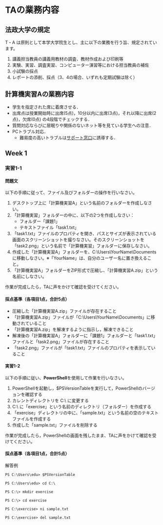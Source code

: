 # TAの業務内容

## 法政大学の規定
T・A は原則として本学大学院生とし、主に以下の業務を行う旨、規定されています。 
1. 講義担当教員の講義用教材の調査、教材作成および印刷等 
2. 実験、実習、調査実習、コンピューター演習等における担当教員の補佐 
3. 小試験の採点 
4. レポートの添削、採点（3、4の場合、いずれも定期試験は除く）

## 計算機実習Aの業務内容

- 学生を指定された席に着席させる．
- 出席点は授業開始時に出席(5点)，10分以内に出席(3点)，それ以降に出席(2点)，欠席(0点) の4段階でチェックする．
- 質問対応ならびに居眠りや関係のないネット等を見ている学生への注意．
- PCトラブル対応．
  - 難易度の高いトラブルは[サポート窓口](https://kedu2025.ws.hosei.ac.jp/support/support/)に誘導する．

## Week 1

### 実習1-1

#### 問題文

以下の手順に従って、ファイル及びフォルダーの操作を行いなさい。

1. デスクトップ上に「計算機実習A」という名前のフォルダーを作成しなさい。
2. 「計算機実習」フォルダーの中に、以下の2つを作成しなさい：
   - フォルダー「課題1」
   - テキストファイル「task1.txt」
3. 「task1.txt」ファイルのプロパティを開き、パスとサイズが表示されている画面のスクリーンショットを撮りなさい。そのスクリーンショットを「task2.png」という名前で「計算機実習」フォルダーに保存しなさい。
4. 作成した「計算機実習A」フォルダーを、C:\Users\YourName\Documents に移動しなさい。※「YourName」は、自分のユーザー名に置き換えること。
5. 「計算機実習A」フォルダーをZIP形式で圧縮し、「計算機実習A.zip」という名前にしなさい。

作業が完成したら，TAに声をかけて確認を受けてください。

#### 採点基準（各項目1点，合計5点）

- 圧縮した「計算機実習A.zip」ファイルが存在すること
- 「計算機実習A.zip」ファイルが「C:\Users\YourName\Documents」に移動されていること
- 「計算機実習A.zip」を解凍するように指示し，解凍できること
- 解凍後の「計算機実習A」フォルダーに「課題1」フォルダーと「task1.txt」ファイルと「task2.png」ファイルが存在すること
- 「task2.png」ファイルが「task1.txt」ファイルのプロパティを表示していること

#### 実習1-2

以下の手順に従い、**PowerShell**を使用して作業を行いなさい。

1. PowerShellを起動し，$PSVersionTableを実行して，PowerShellのバージョンを確認する
2. カレントディレクトリを C:\ に変更する
3. C:\ に「exercise」という名前のディレクトリ（フォルダー）を作成する
4. 「exercise」ディレクトリの中に、「sample.txt」という名前の空のテキストファイルを作成する
5. 作成した「sample.txt」ファイルを削除する

作業が完成したら，PowerShellの画面を残したまま、TAに声をかけて確認を受けてください。

#### 採点基準（各項目1点，合計5点）

解答例
```
PS C:\Users\edu> $PSVersionTable
```

```
PS C:\Users\edu> cd C:\
```

```
PS C:\> mkdir exercise
```

```
PS C:\> cd exercise
```

```
PS C:\exercise> ni sample.txt
```

```
PS C:\exercise> del sample.txt
```